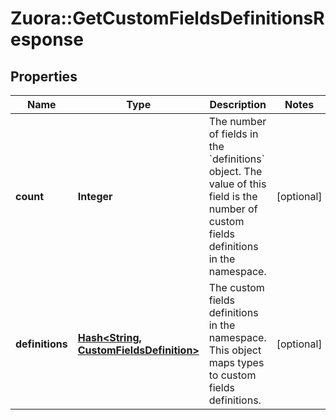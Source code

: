 # Zuora::GetCustomFieldsDefinitionsResponse

## Properties
Name | Type | Description | Notes
------------ | ------------- | ------------- | -------------
**count** | **Integer** | The number of fields in the &#x60;definitions&#x60; object. The value of this field is the number of custom fields definitions in the namespace.  | [optional] 
**definitions** | [**Hash&lt;String, CustomFieldsDefinition&gt;**](CustomFieldsDefinition.md) | The custom fields definitions in the namespace. This object maps types to custom fields definitions.  | [optional] 


